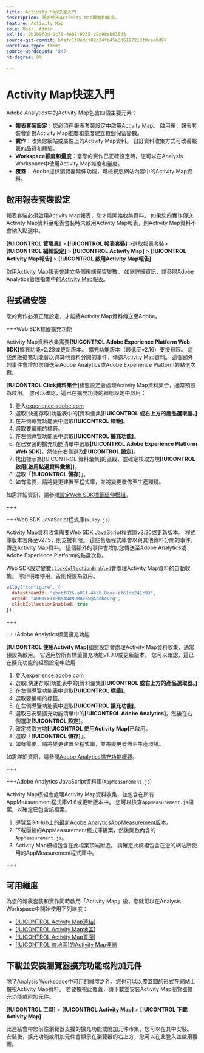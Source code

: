 ```yaml
---
title: Activity Map快速入門
description: 開始使用Activity Map覆蓋和維度。
feature: Activity Map
role: User, Admin
exl-id: 0b2b9f3d-0c75-4eb8-9235-c9c98eb035d3
source-git-commit: bfafc1f8eddf82b34fb45e3d6197213f0cee0d97
workflow-type: tm+mt
source-wordcount: '847'
ht-degree: 0%

---
```


# Activity Map快速入門

Adobe Analytics中的Activity Map包含四個主要元素：

* **報表套裝設定**：您必須在報表套裝設定中啟用Activity Map。 啟用後，報表套裝會針對Activity Map維度和量度建立數個保留變數。
* **實作**：收集您網站或屬性上的Activity Map資料。 自訂資料收集方式可改善報表的品質和體驗。
* **Workspace維度和量度**：當您的實作已正確設定時，您可以在Analysis Workspace中使用Activity Map維度和量度。
* **覆蓋**： Adobe提供瀏覽器延伸功能，可檢視您網站內容中的Activity Map資料。

## 啟用報表套裝設定

報表套裝必須啟用Activity Map報表，您才能開始收集資料。 如果您的實作傳送Activity Map資料至報表套裝時未啟用Activity Map報表，則Activity Map資料不會納入點選中。

**[!UICONTROL 管理員]** > **[!UICONTROL 報表套裝]** >選取報表套裝> **[!UICONTROL 編輯設定]** > **[!UICONTROL Activity Map]** > **[!UICONTROL Activity Map報告]** > **[!UICONTROL 啟用Activity Map報告]**

啟用Activity Map報表會建立多個後端保留變數。 如需詳細資訊，請參閱Adobe Analytics管理指南中的[Activity Map報表](/help/admin/admin/c-manage-report-suites/c-edit-report-suites/activity-map.md)。

## 程式碼安裝

您的實作必須正確設定，才能將Activity Map資料傳送至Adobe。

+++Web SDK標籤擴充功能

Activity Map資料收集需要&#x200B;**[!UICONTROL Adobe Experience Platform Web SDK]**&#x200B;擴充功能v2.23或更新版本。 擴充功能版本（最低至v2.16）支援有限。 這些舊版擴充功能會以與其他資料分開的事件，傳送Activity Map資料。 這個額外的事件會增加您傳送至Adobe Analytics或Adobe Experience Platform的點選次數。

**[!UICONTROL Click資料集合]**&#x200B;組態設定會處理Activity Map資料集合，通常預設為啟用。 您可以確認，這已在擴充功能的組態設定中啟用：

1. 登入[experience.adobe.com](https://experience.adobe.com)
1. 選取[快速存取]功能表中的[資料彙集]&#x200B;**[!UICONTROL 或右上方的產品選取器。]**
1. 在左側導覽功能表中選取&#x200B;**[!UICONTROL 標籤]**。
1. 選取要編輯的標籤。
1. 在左側導覽功能表中選取&#x200B;**[!UICONTROL 擴充功能]**。
1. 在已安裝的擴充功能清單中選取&#x200B;**[!UICONTROL Adobe Experience Platform Web SDK]**，然後在右側選取&#x200B;**[!UICONTROL 設定]**。
1. 找出標示為[!UICONTROL 資料彙集]的區段，並確定核取方塊&#x200B;**[!UICONTROL 啟用[啟用點選資料彙集]]**。
1. 選取「**[!UICONTROL 儲存]**」。
1. 如有需要，請將變更建置至程式庫，並將變更發佈至生產環境。

如需詳細資訊，請參閱[設定Web SDK標籤延伸模組](https://experienceleague.adobe.com/en/docs/experience-platform/tags/extensions/client/web-sdk/web-sdk-extension-configuration#data-collection)。

+++

+++Web SDK JavaScript程式庫(`alloy.js`)

Activity Map資料收集需要Web SDK JavaScript程式庫v2.20或更新版本。 程式庫版本若降至v2.15，則支援有限。 這些舊版程式庫會以與其他資料分開的事件，傳送Activity Map資料。 這個額外的事件會增加您傳送至Adobe Analytics或Adobe Experience Platform的點選次數。

Web SDK設定變數[`clickCollectionEnabled`](https://experienceleague.adobe.com/en/docs/experience-platform/web-sdk/commands/configure/clickcollectionenabled)會處理Activity Map資料的自動收集。 除非明確停用，否則預設為啟用。

```js
alloy("configure", {
  datastreamId: "ebebf826-a01f-4458-8cec-ef61de241c93",
  orgId: "ADB3LETTERSANDNUMBERS@AdobeOrg",
  clickCollectionEnabled: true
});
```

+++

+++Adobe Analytics標籤擴充功能

**[!UICONTROL 使用Activity Map]**&#x200B;組態設定會處理Activity Map資料收集，通常預設為啟用。 它適用於所有標籤擴充功能v1.9.0或更新版本。 您可以確認，這已在擴充功能的組態設定中啟用：

1. 登入[experience.adobe.com](https://experience.adobe.com)
1. 選取[快速存取]功能表中的[資料彙集]&#x200B;**[!UICONTROL 或右上方的產品選取器。]**
1. 在左側導覽功能表中選取&#x200B;**[!UICONTROL 標籤]**。
1. 選取要編輯的標籤。
1. 在左側導覽功能表中選取&#x200B;**[!UICONTROL 擴充功能]**。
1. 選取已安裝擴充功能清單中的&#x200B;**[!UICONTROL Adobe Analytics]**，然後在右側選取&#x200B;**[!UICONTROL 設定]**。
1. 確定核取方塊&#x200B;**[!UICONTROL 使用Activity Map]**&#x200B;已啟用。
1. 選取「**[!UICONTROL 儲存]**」。
1. 如有需要，請將變更建置至程式庫，並將變更發佈至生產環境。

如需詳細資訊，請參閱[Adobe Analytics擴充功能概觀](https://experienceleague.adobe.com/en/docs/experience-platform/tags/extensions/client/analytics/overview)。

+++

+++Adobe Analytics JavaScript資料庫(`AppMeasurement.js`)

Activity Map模組會處理Activity Map資料收集，並包含在所有AppMeasurement程式庫v1.6或更新版本中。 您可以檢查`AppMeasurement.js`檔案，以確定已包含該檔案。

1. 導覽至GitHub上的[最新Adobe AnalyticsAppMeasurement版本](https://github.com/adobe/appmeasurement/releases/latest)。
1. 下載壓縮的AppMeasurement程式庫檔案，然後開啟內含的`AppMeasurement.js`。
1. Activity Map模組包含在此檔案頂端附近。 請確定此模組包含在您的網站所使用的AppMeasurement程式庫中。

+++

## 可用維度

為您的報表套裝和實作同時啟用「Activity Map」後，您就可以在Analysis Workspace中開始使用下列維度：

* [[!UICONTROL Activity Map連結]](/help/components/dimensions/activity-map-link.md)
* [[!UICONTROL Activity Map地區]](/help/components/dimensions/activity-map-region.md)
* [[!UICONTROL Activity Map頁面]](/help/components/dimensions/activity-map-page.md)
* [[!UICONTROL 依地區]的Activity Map連結](/help/components/dimensions/activity-map-link-by-region.md)

## 下載並安裝瀏覽器擴充功能或附加元件

除了Analysis Workspace中可用的維度之外，您也可以以覆蓋圖的形式在網站上檢視Activity Map資料。 若要檢視此覆蓋，請下載並安裝Activity Map瀏覽器擴充功能或附加元件。

**[!UICONTROL 工具]** > **[!UICONTROL Activity Map]** > **[!UICONTROL 下載Activity Map]**

此連結會帶您前往瀏覽器支援的擴充功能或附加元件市集，您可以在其中安裝。 安裝後，擴充功能或附加元件會顯示在瀏覽器的右上方，您可以在此登入並啟用覆蓋。
